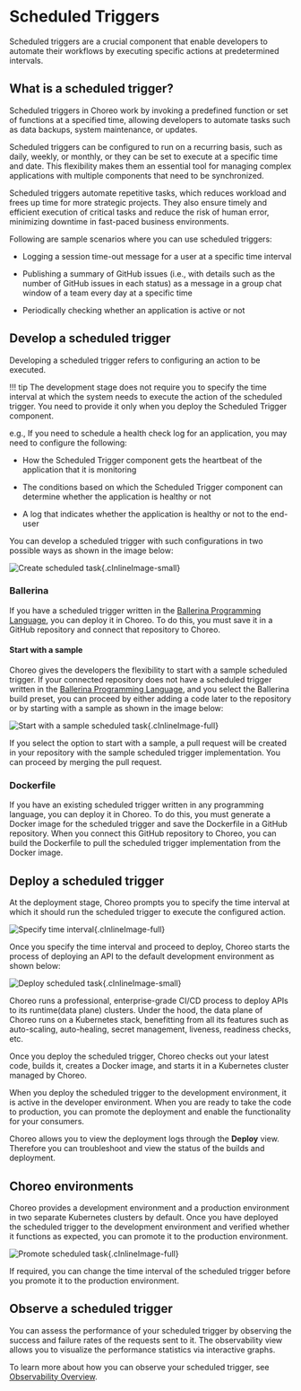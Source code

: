 # Scheduled Triggers

Scheduled triggers are a crucial component that enable developers to automate their workflows by executing specific actions at predetermined intervals.

## What is a scheduled trigger?

Scheduled triggers in Choreo work by invoking a predefined function or set of functions at a specified time, allowing developers to automate tasks such as data backups, system maintenance, or updates.

Scheduled triggers can be configured to run on a recurring basis, such as daily, weekly, or monthly, or they can be set to execute at a specific time and date. This flexibility makes them an essential tool for managing complex applications with multiple components that need to be synchronized.

Scheduled triggers automate repetitive tasks, which reduces workload and frees up time for more strategic projects. They also ensure timely and efficient execution of critical tasks and reduce the risk of human error, minimizing downtime in fast-paced business environments.

Following are sample scenarios where you can use scheduled triggers:

- Logging a session time-out message for a user at a specific time interval

- Publishing a summary of GitHub issues (i.e., with details such as the number of GitHub issues in each status) as a message in a group chat window of a team every day at a specific time

- Periodically checking whether an application is active or not


## Develop a scheduled trigger

Developing a scheduled trigger refers to configuring an action to be executed.

!!! tip
    The development stage does not require you to specify the time interval at which the system needs to execute the action of the scheduled trigger. You need to provide it only when you deploy the Scheduled Trigger component.

e.g., If you need to schedule a health check log for an application, you may need to configure the following:

- How the Scheduled Trigger component gets the heartbeat of the application that it is monitoring

- The conditions based on which the Scheduled Trigger component can determine whether the application is healthy or not

- A log that indicates whether the application is healthy or not to the end-user

You can develop a scheduled trigger with such configurations in two possible ways as shown in the image below:

![Create scheduled task](../../assets/img/scheduled-tasks/create-scheduled-task.png){.cInlineImage-small}

### Ballerina

If you have a scheduled trigger written in the [Ballerina Programming Language](https://ballerina.io), you can deploy it in Choreo. To do this, you must save it in a GitHub repository and connect that repository to Choreo.

#### Start with a sample

Choreo gives the developers the flexibility to start with a sample scheduled trigger. If your connected repository does not have a scheduled trigger written in the [Ballerina Programming Language](https://ballerina.io), and you select the Ballerina build preset, you can proceed by either adding a code later to the repository or by starting with a sample as shown in the image below:

![Start with a sample scheduled task](../../assets/img/scheduled-tasks/start-with-a-sample-scheduled-task.png){.cInlineImage-full}

If you select the option to start with a sample, a pull request will be created in your repository with the sample scheduled trigger implementation. You can proceed by merging the pull request.

### Dockerfile

If you have an existing scheduled trigger written in any programming language, you can deploy it in Choreo. To do this, you must generate a Docker image for the scheduled trigger and save the Dockerfile in a GitHub repository. When you connect this GitHub repository to Choreo, you can build the Dockerfile to pull the scheduled trigger implementation from the Docker image.

## Deploy a scheduled trigger

At the deployment stage, Choreo prompts you to specify the time interval at which it should run the scheduled trigger to execute the configured action.

![Specify time interval](../../assets/img/scheduled-tasks/specify-time-interval.png){.cInlineImage-full}

Once you specify the time interval and proceed to deploy, Choreo starts the process of deploying an API to the default development environment as shown below:

![Deploy scheduled task](../../assets/img/scheduled-tasks/deploy-scheduled-task.png){.cInlineImage-small}

Choreo runs a professional, enterprise-grade CI/CD process to deploy APIs to its runtime(data plane) clusters. Under the hood, the data plane of Choreo runs on a Kubernetes stack, benefitting from all its features such as auto-scaling, auto-healing, secret management, liveness, readiness checks, etc.

Once you deploy the scheduled trigger, Choreo checks out your latest code, builds it, creates a Docker image, and starts it in a Kubernetes cluster managed by Choreo.

When you deploy the scheduled trigger to the development environment, it is active in the developer environment. When you are ready to take the code to production, you can promote the deployment and enable the functionality for your consumers.

Choreo allows you to view the deployment logs through the **Deploy** view. Therefore you can troubleshoot and view the status of the builds and deployment.

## Choreo environments

Choreo provides a development environment and a production environment in two separate Kubernetes clusters by default. Once you have deployed the scheduled trigger to the development environment and verified whether it functions as expected, you can promote it to the production environment.

![Promote scheduled task](../../assets/img/scheduled-tasks/promote-scheduled-task-to-production.png){.cInlineImage-full}

If required, you can change the time interval of the scheduled trigger before you promote it to the production environment.

## Observe a scheduled trigger

You can assess the performance of your scheduled trigger by observing the success and failure rates of the requests sent to it. The observability view allows you to visualize the performance statistics via interactive graphs.

To learn more about how you can observe your scheduled trigger, see [Observability Overview](../../observe-and-analyze/observe/observability-overview.md).
